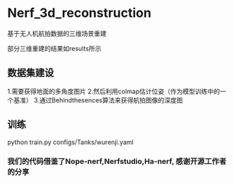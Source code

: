 # Nerf_3d_reconstruction
基于无人机航拍数据的三维场景重建

部分三维重建的结果如results所示

## 数据集建设
1.需要获得地面的多角度图片
2.然后利用colmap估计位姿（作为模型训练中的一个基准）
3.通过Behindthesences算法来获得航拍图像的深度图

## 训练
python train.py configs/Tanks/wurenji.yaml



### 我们的代码借鉴了Nope-nerf,Nerfstudio,Ha-nerf, 感谢开源工作者的分享
